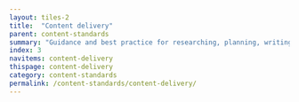 ```yaml
---
layout: tiles-2
title:  "Content delivery"
parent: content-standards
summary: "Guidance and best practice for researching, planning, writing and management of high quality content."
index: 3
navitems: content-delivery
thispage: content-delivery
category: content-standards
permalink: /content-standards/content-delivery/
---
```

